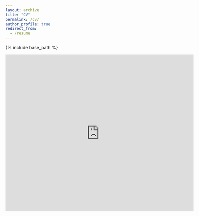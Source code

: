 ```yaml
---
layout: archive
title: "CV"
permalink: /cv/
author_profile: true
redirect_from:
  - /resume
---
```


{% include base_path %}



<embed src="https://gerbenzaagsma.github.io/files/Zaagsma-CV-20230927.pdf" type="application/pdf" width="600px" height="500px" />


